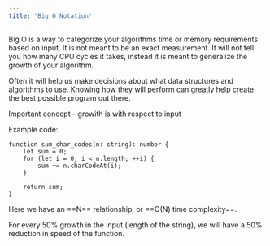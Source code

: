 ```yaml
---
title: 'Big O Notation'
---
```


Big O is a way to categorize your algorithms time or memory requirements based on input. It is not meant to be an exact measurement. It will not tell you how many CPU cycles it takes, instead it is meant to generalize the growth of your algorithm.

Often it will help us make decisions about what data structures and algorithms to use. Knowing how they will perform can greatly help create the best possible program out there.

Important concept - growith is with respect to input

Example code:

```
function sum_char_codes(n: string): number {
    let sum = 0;
    for (let i = 0; i < n.length; ++i) {
        sum += n.charCodeAt(i);
    }

    return sum;
}
```

Here we have an ==N== relationship, or ==O(N) time complexity==.

For every 50% growth in the input (length of the string), we will have a 50% reduction in speed of the function.
